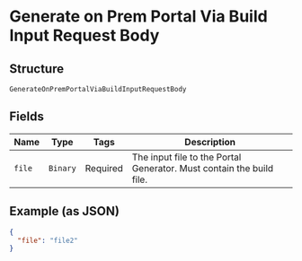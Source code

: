 
# Generate on Prem Portal Via Build Input Request Body

## Structure

`GenerateOnPremPortalViaBuildInputRequestBody`

## Fields

| Name | Type | Tags | Description |
|  --- | --- | --- | --- |
| `file` | `Binary` | Required | The input file to the Portal Generator. Must contain the build file. |

## Example (as JSON)

```json
{
  "file": "file2"
}
```

